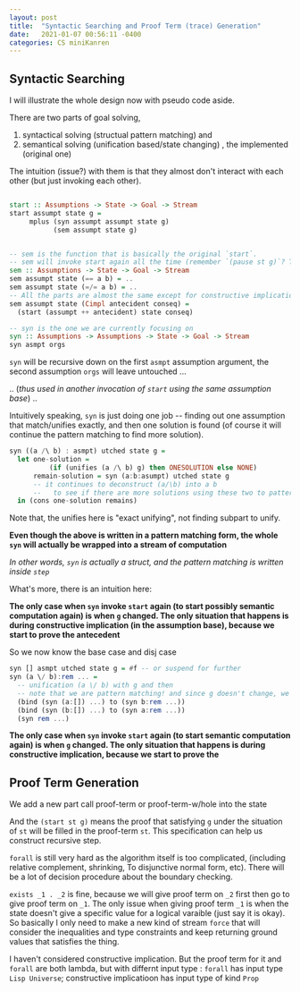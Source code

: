 ```yaml
---
layout: post
title:  "Syntactic Searching and Proof Term (trace) Generation"
date:   2021-01-07 00:56:11 -0400
categories: CS miniKanren
---
```

## Syntactic Searching

I will illustrate the whole design now with pseudo code aside.

There are two parts of goal solving, 

1. syntactical solving (structual pattern matching) and 
2. semantical solving (unification based/state changing) , the implemented (original one)

The intuition (issue?) with them is that they almost don't interact with each other (but just invoking each other). 

```Haskell

start :: Assumptions -> State -> Goal -> Stream 
start assumpt state g =
     mplus (syn assumpt assumpt state g) 
           (sem assumpt state g)


-- sem is the function that is basically the original `start`. 
-- sem will invoke start again all the time (remember `(pause st g)`? That has same specification as `(start st g)`)
sem :: Assumptions -> State -> Goal -> Stream 
sem assumpt state (== a b) = ..
sem assumpt state (=/= a b) = ..
-- All the parts are almost the same except for constructive implication
sem assumpt state (Cimpl antecident conseq) =
  (start (assumpt ++ antecident) state conseq)

-- syn is the one we are currently focusing on
syn :: Assumptions -> Assumptions -> State -> Goal -> Stream 
syn asmpt orgs 
```
`syn` will be recursive down on the first `asmpt` assumption argument, the second assumption `orgs` will leave untouched ...

.. (*thus used in another invocation of `start` using the same assumption base*) ..

Intuitively speaking, `syn` is just doing one job -- finding out one assumption that match/unifies exactly, and then one solution is found (of course it will continue the pattern matching to find more solution). 
```Haskell
syn ((a /\ b) : asmpt) utched state g =
  let one-solution = 
          (if (unifies (a /\ b) g) then ONESOLUTION else NONE)
      remain-solution = syn (a:b:asumpt) utched state g
      -- it continues to deconstruct (a/\b) into a b
      --   to see if there are more solutions using these two to pattern-match
  in (cons one-solution remains)
```

Note that, the unifies here is "exact unifying", not finding subpart to unify.

**Even though the above is written in a pattern matching form, the whole `syn` will actually be wrapped into a stream of computation**

*In other words, `syn` is actually a struct, and the pattern matching is written inside `step`*

What's more, there is an intuition here:

**The only case when `syn` invoke `start` again (to start possibly semantic computation again) is when `g` changed. The only situation that happens is during constructive implication (in the assumption base), because we start to prove the antecedent**

So we now know the base case and disj case
```Haskell
syn [] asmpt utched state g = #f -- or suspend for further 
syn (a \/ b):rem ... = 
  -- unification (a \/ b) with g and then 
  -- note that we are pattern matching! and since g doesn't change, we won't invoke start! (otherwise duplicate searching)
  (bind (syn (a:[]) ...) to (syn b:rem ...))
  (bind (syn (b:[]) ...) to (syn a:rem ...))
  (syn rem ...)
```

**The only case when `syn` invoke `start` again (to start semantic computation again) is when `g` changed. The only situation that happens is during constructive implication, because we start to prove the**

## Proof Term Generation

We add a new part call proof-term or proof-term-w/hole into the state

And the `(start st g)` means the proof that satisfying `g` under the situation of `st` will be filled in the proof-term `st`. This specification can help us construct recursive step.

`forall` is still very hard as the algorithm itself is too complicated, (including relative complement, shrinking, To disjunctive normal form, etc). There will be a lot of decision procedure about the boundary checking.

`exists _1 . _2` is fine, because we will give proof term on `_2` first then go to give proof term on `_1`. The only issue when giving proof term `_1` is when the state doesn't give a specific value for a logical varaible (just say it is okay). So basically I only need to make a new kind of stream `force` that will consider the inequalities and type constraints and keep returning ground values that satisfies the thing. 

I haven't considered constructive implication. But the proof term for it and `forall` are both lambda, but with differnt input type : `forall` has input type `Lisp Universe`; constructive implicatioon has input type of kind `Prop`